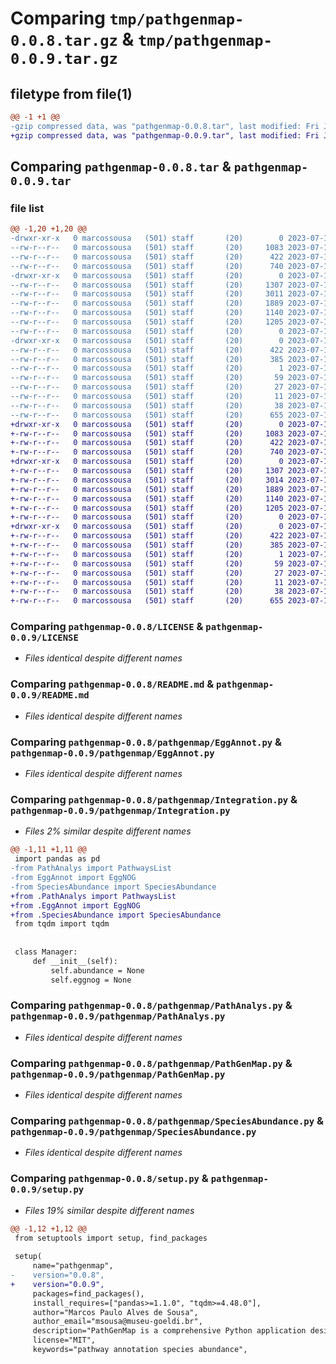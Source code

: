 # Comparing `tmp/pathgenmap-0.0.8.tar.gz` & `tmp/pathgenmap-0.0.9.tar.gz`

## filetype from file(1)

```diff
@@ -1 +1 @@
-gzip compressed data, was "pathgenmap-0.0.8.tar", last modified: Fri Jul 14 00:06:22 2023, max compression
+gzip compressed data, was "pathgenmap-0.0.9.tar", last modified: Fri Jul 14 00:10:14 2023, max compression
```

## Comparing `pathgenmap-0.0.8.tar` & `pathgenmap-0.0.9.tar`

### file list

```diff
@@ -1,20 +1,20 @@
-drwxr-xr-x   0 marcossousa   (501) staff       (20)        0 2023-07-14 00:06:22.580023 pathgenmap-0.0.8/
--rw-r--r--   0 marcossousa   (501) staff       (20)     1083 2023-07-13 00:05:25.000000 pathgenmap-0.0.8/LICENSE
--rw-r--r--   0 marcossousa   (501) staff       (20)      422 2023-07-14 00:06:22.579383 pathgenmap-0.0.8/PKG-INFO
--rw-r--r--   0 marcossousa   (501) staff       (20)      740 2023-07-13 21:56:31.000000 pathgenmap-0.0.8/README.md
-drwxr-xr-x   0 marcossousa   (501) staff       (20)        0 2023-07-14 00:06:22.574100 pathgenmap-0.0.8/pathgenmap/
--rw-r--r--   0 marcossousa   (501) staff       (20)     1307 2023-07-13 00:07:52.000000 pathgenmap-0.0.8/pathgenmap/EggAnnot.py
--rw-r--r--   0 marcossousa   (501) staff       (20)     3011 2023-07-13 13:17:10.000000 pathgenmap-0.0.8/pathgenmap/Integration.py
--rw-r--r--   0 marcossousa   (501) staff       (20)     1889 2023-07-13 11:28:07.000000 pathgenmap-0.0.8/pathgenmap/PathAnalys.py
--rw-r--r--   0 marcossousa   (501) staff       (20)     1140 2023-07-14 00:06:16.000000 pathgenmap-0.0.8/pathgenmap/PathGenMap.py
--rw-r--r--   0 marcossousa   (501) staff       (20)     1205 2023-07-13 11:46:42.000000 pathgenmap-0.0.8/pathgenmap/SpeciesAbundance.py
--rw-r--r--   0 marcossousa   (501) staff       (20)        0 2023-07-13 00:03:39.000000 pathgenmap-0.0.8/pathgenmap/__init__.py
-drwxr-xr-x   0 marcossousa   (501) staff       (20)        0 2023-07-14 00:06:22.578335 pathgenmap-0.0.8/pathgenmap.egg-info/
--rw-r--r--   0 marcossousa   (501) staff       (20)      422 2023-07-14 00:06:22.000000 pathgenmap-0.0.8/pathgenmap.egg-info/PKG-INFO
--rw-r--r--   0 marcossousa   (501) staff       (20)      385 2023-07-14 00:06:22.000000 pathgenmap-0.0.8/pathgenmap.egg-info/SOURCES.txt
--rw-r--r--   0 marcossousa   (501) staff       (20)        1 2023-07-14 00:06:22.000000 pathgenmap-0.0.8/pathgenmap.egg-info/dependency_links.txt
--rw-r--r--   0 marcossousa   (501) staff       (20)       59 2023-07-14 00:06:22.000000 pathgenmap-0.0.8/pathgenmap.egg-info/entry_points.txt
--rw-r--r--   0 marcossousa   (501) staff       (20)       27 2023-07-14 00:06:22.000000 pathgenmap-0.0.8/pathgenmap.egg-info/requires.txt
--rw-r--r--   0 marcossousa   (501) staff       (20)       11 2023-07-14 00:06:22.000000 pathgenmap-0.0.8/pathgenmap.egg-info/top_level.txt
--rw-r--r--   0 marcossousa   (501) staff       (20)       38 2023-07-14 00:06:22.580284 pathgenmap-0.0.8/setup.cfg
--rw-r--r--   0 marcossousa   (501) staff       (20)      655 2023-07-14 00:06:16.000000 pathgenmap-0.0.8/setup.py
+drwxr-xr-x   0 marcossousa   (501) staff       (20)        0 2023-07-14 00:10:14.500530 pathgenmap-0.0.9/
+-rw-r--r--   0 marcossousa   (501) staff       (20)     1083 2023-07-13 00:05:25.000000 pathgenmap-0.0.9/LICENSE
+-rw-r--r--   0 marcossousa   (501) staff       (20)      422 2023-07-14 00:10:14.499904 pathgenmap-0.0.9/PKG-INFO
+-rw-r--r--   0 marcossousa   (501) staff       (20)      740 2023-07-13 21:56:31.000000 pathgenmap-0.0.9/README.md
+drwxr-xr-x   0 marcossousa   (501) staff       (20)        0 2023-07-14 00:10:14.493083 pathgenmap-0.0.9/pathgenmap/
+-rw-r--r--   0 marcossousa   (501) staff       (20)     1307 2023-07-13 00:07:52.000000 pathgenmap-0.0.9/pathgenmap/EggAnnot.py
+-rw-r--r--   0 marcossousa   (501) staff       (20)     3014 2023-07-14 00:10:06.000000 pathgenmap-0.0.9/pathgenmap/Integration.py
+-rw-r--r--   0 marcossousa   (501) staff       (20)     1889 2023-07-13 11:28:07.000000 pathgenmap-0.0.9/pathgenmap/PathAnalys.py
+-rw-r--r--   0 marcossousa   (501) staff       (20)     1140 2023-07-14 00:06:16.000000 pathgenmap-0.0.9/pathgenmap/PathGenMap.py
+-rw-r--r--   0 marcossousa   (501) staff       (20)     1205 2023-07-13 11:46:42.000000 pathgenmap-0.0.9/pathgenmap/SpeciesAbundance.py
+-rw-r--r--   0 marcossousa   (501) staff       (20)        0 2023-07-13 00:03:39.000000 pathgenmap-0.0.9/pathgenmap/__init__.py
+drwxr-xr-x   0 marcossousa   (501) staff       (20)        0 2023-07-14 00:10:14.498015 pathgenmap-0.0.9/pathgenmap.egg-info/
+-rw-r--r--   0 marcossousa   (501) staff       (20)      422 2023-07-14 00:10:14.000000 pathgenmap-0.0.9/pathgenmap.egg-info/PKG-INFO
+-rw-r--r--   0 marcossousa   (501) staff       (20)      385 2023-07-14 00:10:14.000000 pathgenmap-0.0.9/pathgenmap.egg-info/SOURCES.txt
+-rw-r--r--   0 marcossousa   (501) staff       (20)        1 2023-07-14 00:10:14.000000 pathgenmap-0.0.9/pathgenmap.egg-info/dependency_links.txt
+-rw-r--r--   0 marcossousa   (501) staff       (20)       59 2023-07-14 00:10:14.000000 pathgenmap-0.0.9/pathgenmap.egg-info/entry_points.txt
+-rw-r--r--   0 marcossousa   (501) staff       (20)       27 2023-07-14 00:10:14.000000 pathgenmap-0.0.9/pathgenmap.egg-info/requires.txt
+-rw-r--r--   0 marcossousa   (501) staff       (20)       11 2023-07-14 00:10:14.000000 pathgenmap-0.0.9/pathgenmap.egg-info/top_level.txt
+-rw-r--r--   0 marcossousa   (501) staff       (20)       38 2023-07-14 00:10:14.500755 pathgenmap-0.0.9/setup.cfg
+-rw-r--r--   0 marcossousa   (501) staff       (20)      655 2023-07-14 00:10:06.000000 pathgenmap-0.0.9/setup.py
```

### Comparing `pathgenmap-0.0.8/LICENSE` & `pathgenmap-0.0.9/LICENSE`

 * *Files identical despite different names*

### Comparing `pathgenmap-0.0.8/README.md` & `pathgenmap-0.0.9/README.md`

 * *Files identical despite different names*

### Comparing `pathgenmap-0.0.8/pathgenmap/EggAnnot.py` & `pathgenmap-0.0.9/pathgenmap/EggAnnot.py`

 * *Files identical despite different names*

### Comparing `pathgenmap-0.0.8/pathgenmap/Integration.py` & `pathgenmap-0.0.9/pathgenmap/Integration.py`

 * *Files 2% similar despite different names*

```diff
@@ -1,11 +1,11 @@
 import pandas as pd
-from PathAnalys import PathwaysList
-from EggAnnot import EggNOG
-from SpeciesAbundance import SpeciesAbundance
+from .PathAnalys import PathwaysList
+from .EggAnnot import EggNOG
+from .SpeciesAbundance import SpeciesAbundance
 from tqdm import tqdm
 
 
 class Manager:
     def __init__(self):
         self.abundance = None
         self.eggnog = None
```

### Comparing `pathgenmap-0.0.8/pathgenmap/PathAnalys.py` & `pathgenmap-0.0.9/pathgenmap/PathAnalys.py`

 * *Files identical despite different names*

### Comparing `pathgenmap-0.0.8/pathgenmap/PathGenMap.py` & `pathgenmap-0.0.9/pathgenmap/PathGenMap.py`

 * *Files identical despite different names*

### Comparing `pathgenmap-0.0.8/pathgenmap/SpeciesAbundance.py` & `pathgenmap-0.0.9/pathgenmap/SpeciesAbundance.py`

 * *Files identical despite different names*

### Comparing `pathgenmap-0.0.8/setup.py` & `pathgenmap-0.0.9/setup.py`

 * *Files 19% similar despite different names*

```diff
@@ -1,12 +1,12 @@
 from setuptools import setup, find_packages
 
 setup(
     name="pathgenmap",
-    version="0.0.8",
+    version="0.0.9",
     packages=find_packages(),
     install_requires=["pandas>=1.1.0", "tqdm>=4.48.0"],
     author="Marcos Paulo Alves de Sousa",
     author_email="msousa@museu-goeldi.br",
     description="PathGenMap is a comprehensive Python application designed to integrate pathway, annotation, and species abundance data.",
     license="MIT",
     keywords="pathway annotation species abundance",
```

